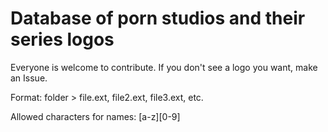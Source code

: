 # Database of porn studios and their series logos

Everyone is welcome to contribute. If you don't see a logo you want, make an Issue. 

Format: folder > file.ext, file2.ext, file3.ext, etc.

Allowed characters for names: [a-z][0-9] 

